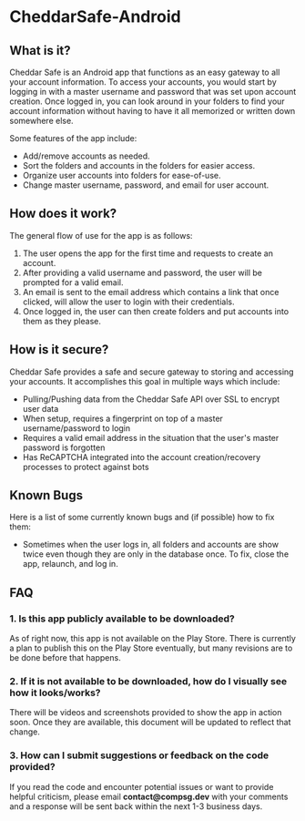 # CheddarSafe-Android

## What is it?
Cheddar Safe is an Android app that functions as an easy gateway to all your account information.
To access your accounts, you would start by logging in with a master username and password that was set upon account creation.
Once logged in, you can look around in your folders to find your account information without having to have it all memorized or written down somewhere else.

Some features of the app include:
- Add/remove accounts as needed.
- Sort the folders and accounts in the folders for easier access.
- Organize user accounts into folders for ease-of-use.
- Change master username, password, and email for user account.

## How does it work?
The general flow of use for the app is as follows:
1. The user opens the app for the first time and requests to create an account.
2. After providing a valid username and password, the user will be prompted for a valid email.
3. An email is sent to the email address which contains a link that once clicked, will allow the user to login with their credentials.
4. Once logged in, the user can then create folders and put accounts into them as they please.

## How is it secure?
Cheddar Safe provides a safe and secure gateway to storing and accessing your accounts. 
It accomplishes this goal in multiple ways which include:
- Pulling/Pushing data from the Cheddar Safe API over SSL to encrypt user data
- When setup, requires a fingerprint on top of a master username/password to login
- Requires a valid email address in the situation that the user's master password is forgotten
- Has ReCAPTCHA integrated into the account creation/recovery processes to protect against bots

## Known Bugs
Here is a list of some currently known bugs and (if possible) how to fix them:
- Sometimes when the user logs in, all folders and accounts are show twice even though they are only in the database once. To fix, close the app, relaunch, and log in.

## FAQ
### 1. Is this app publicly available to be downloaded?
As of right now, this app is not available on the Play Store. There is currently a plan to publish this on the Play Store eventually,
but many revisions are to be done before that happens.

### 2. If it is not available to be downloaded, how do I visually see how it looks/works?
There will be videos and screenshots provided to show the app in action soon. Once they are available, this document will be updated to reflect that change.

### 3. How can I submit suggestions or feedback on the code provided?
If you read the code and encounter potential issues or want to provide helpful criticism, please email __contact@compsg.dev__ with your comments and a response
will be sent back within the next 1-3 business days.
